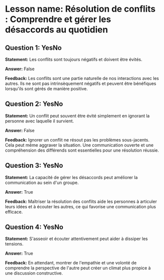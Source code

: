 # Lesson name: Résolution de conflits : Comprendre et gérer les désaccords au quotidien

## Question 1: YesNo

**Statement:** Les conflits sont toujours négatifs et doivent être évités.

**Answer:** False

**Feedback:**
Les conflits sont une partie naturelle de nos interactions avec les autres. Ils ne sont pas intrinsèquement négatifs et peuvent être bénéfiques lorsqu'ils sont gérés de manière positive.


## Question 2: YesNo

**Statement:** Un conflit peut souvent être évité simplement en ignorant la personne avec laquelle il survient.

**Answer:** False

**Feedback:**
Ignorer un conflit ne résout pas les problèmes sous-jacents. Cela peut même aggraver la situation. Une communication ouverte et une compréhension des différends sont essentielles pour une résolution réussie.


## Question 3: YesNo

**Statement:** La capacité de gérer les désaccords peut améliorer la communication au sein d'un groupe.

**Answer:** True

**Feedback:**
Maîtriser la résolution des conflits aide les personnes à articuler leurs idées et à écouter les autres, ce qui favorise une communication plus efficace.


## Question 4: YesNo

**Statement:** S'asseoir et écouter attentivement peut aider à dissiper les tensions.

**Answer:** True

**Feedback:**
En attendant, montrer de l'empathie et une volonté de comprendre la perspective de l'autre peut créer un climat plus propice à une discussion constructive.

